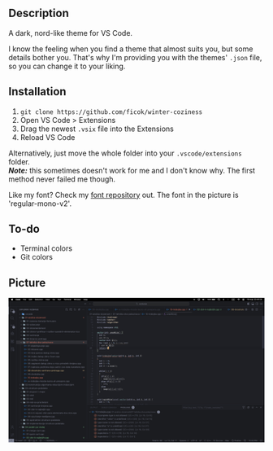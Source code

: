 ## Description
A dark, nord-like theme for VS Code.

I know the feeling when you find a theme that almost suits you, but some details bother you. That's why I'm providing you with the themes' `.json` file, so you can change it to your liking.

## Installation
1. `git clone https://github.com/ficok/winter-coziness`
2. Open VS Code > Extensions
3. Drag the newest `.vsix` file into the Extensions
4. Reload VS Code

Alternatively, just move the whole folder into your `.vscode/extensions` folder. <br>
***Note:*** this sometimes doesn't work for me and I don't know why. The first method never failed me though.

Like my font? Check my [font repository](https://github.com/ficok/fonts) out. The font in the picture is 'regular-mono-v2'.

## To-do
- Terminal colors
- Git colors

## Picture
![Sample image](/picture.png)
